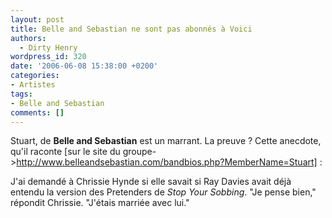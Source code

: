 ```yaml
---
layout: post
title: Belle and Sebastian ne sont pas abonnés à Voici
authors:
  - Dirty Henry
wordpress_id: 320
date: '2006-06-08 15:38:00 +0200'
categories:
- Artistes
tags:
- Belle and Sebastian
comments: []
---
```

Stuart, de __Belle and Sebastian__ est un marrant. La preuve ? Cette anecdote, qu'il raconte [sur le site du groupe->http://www.belleandsebastian.com/bandbios.php?MemberName=Stuart] : 

<quote>J'ai demandé à Chrissie Hynde si elle savait si Ray Davies avait déjà entendu la version des Pretenders de *Stop Your Sobbing*. "Je pense bien," répondit Chrissie. "J'étais marriée avec lui."</quote>
